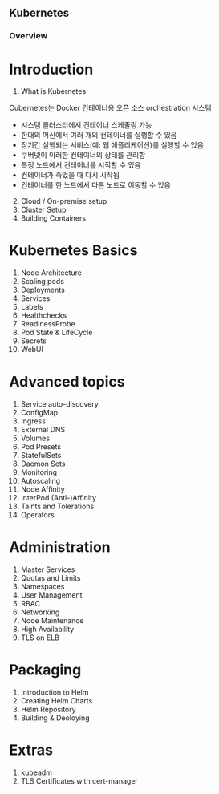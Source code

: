 ## Kubernetes




### Overview

# Introduction
1. What is Kubernetes

Cubernetes는 Docker 컨테이너용 오픈 소스 orchestration 시스템

- 시스템 클러스터에서 컨테이너 스케줄링 가능
- 한대의 머신에서 여러 개의 컨테이너를 실행할 수 있음
- 장기간 실행되는 서비스(예: 웹 애플리케이션)를 실행할 수 있음
- 쿠버넷이 이러한 컨테이너의 상태를 관리함
- 특정 노드에서 컨테이너를 시작할 수 있음
- 컨테이너가 죽었을 때 다시 시작됨
- 컨테이너를 한 노드에서 다른 노드로 이동할 수 있음

2. Cloud / On-premise setup
3. Cluster Setup
4. Building Containers

# Kubernetes Basics
1. Node Architecture
2. Scaling pods
3. Deployments
4. Services
5. Labels
6. Healthchecks
7. ReadinessProbe
8. Pod State & LifeCycle
9. Secrets
10. WebUI

# Advanced topics
1. Service auto-discovery
2. ConfigMap
3. Ingress
4. External DNS
5. Volumes
6. Pod Presets
7. StatefulSets
8. Daemon Sets
9. Monitoring
10. Autoscaling
11. Node Affinity
12. InterPod (Anti-)Affinity
13. Taints and Tolerations
14. Operators

# Administration
1. Master Services
2. Quotas and Limits
3. Namespaces
4. User Management
5. RBAC
6. Networking
7. Node Maintenance
8. High Availability
9. TLS on ELB

# Packaging
1. Introduction to Helm
2. Creating Helm Charts
3. Helm Repository
4. Building & Deoloying

# Extras
1. kubeadm
2. TLS Certificates with cert-manager
